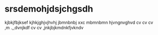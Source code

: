 # srsdemohjdsjchgsdh
kjbkjfbjksef
kjhkjghjvjhvhj
jbmnbnbj xxc 
mbmnbmn
hjvngnvghvd cv cv cv
,m .,,dvnjkdf
cv cv 
,jnkjbjkmdnkfjvkndv
